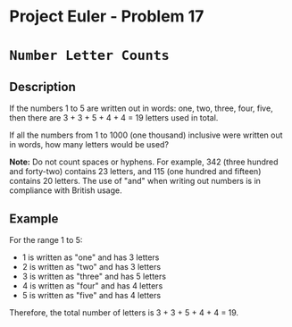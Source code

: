 # Project Euler - Problem 17

# `Number Letter Counts`

## Description

If the numbers 1 to 5 are written out in words: one, two, three, four, five, then there are 3 + 3 + 5 + 4 + 4 = 19 letters used in total.

If all the numbers from 1 to 1000 (one thousand) inclusive were written out in words, how many letters would be used?

**Note:** Do not count spaces or hyphens. For example, 342 (three hundred and forty-two) contains 23 letters, and 115 (one hundred and fifteen) contains 20 letters. The use of "and" when writing out numbers is in compliance with British usage.

## Example

For the range 1 to 5:
- 1 is written as "one" and has 3 letters
- 2 is written as "two" and has 3 letters
- 3 is written as "three" and has 5 letters
- 4 is written as "four" and has 4 letters
- 5 is written as "five" and has 4 letters

Therefore, the total number of letters is 3 + 3 + 5 + 4 + 4 = 19.
